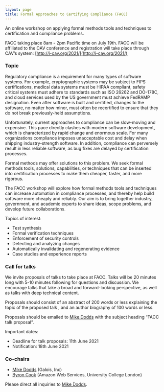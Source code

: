 ```yaml
---
layout: page
title: Formal Approaches to Certifying Compliance (FACC)
---
```


An online workshop on applying formal methods tools and techniques to certification and compliance problems. 

FACC taking place 8am - 2pm Pacific time on July 19th. FACC will be affiliated to the CAV conference and registration will take place through CAV’s system: [http://i-cav.org/2021/](http://i-cav.org/2021/)


### Topic 

Regulatory compliance is a requirement for many types of software systems. For example, cryptographic systems may be subject to FIPS certifications, medical data systems must be HIPAA compliant, safety critical systems must adhere to standards such as ISO 26262 and DO-178C, and cloud services used by the US government must achieve FedRAMP designation. Even after software is built and certified, changes to the software, no matter how minor, must often be recertified to ensure that they do not break previously-held assumptions.

Unfortunately, current approaches to compliance can be slow-moving and expensive. This pace directly clashes with modern software development, which is characterized by rapid change and enormous scale. For many organizations compliance imposes unacceptable cost and delay when shipping industry-strength software. In addition, compliance can perversely result in less reliable software, as bug fixes are delayed by certification processes. 

Formal methods may offer solutions to this problem. We seek formal methods tools, solutions, capabilities, or techniques that can be inserted into certification processes to make them cheaper, faster, and more rigorous. 

The FACC workshop will explore how formal methods tools and techniques can increase automation in compliance processes, and thereby help build software more cheaply and reliably. Our aim is to bring together industry, government, and academic experts to share ideas, scope problems, and develop future collaborations.

Topics of interest: 

* Test synthesis
* Formal verification techniques
* Enforcement of security controls
* Detecting and analyzing changes
* Automatically invalidating and regenerating evidence
* Case studies and experience reports

### Call for talks 

We invite proposals of talks to take place at FACC. Talks will be 20 minutes long with 5-10 minutes following for questions and discussion. We encourage talks that take a broad and forward-looking perspective, as well as talks with deep technical content. 

Proposals should consist of an abstract of 200 words or less explaining the topic of the proposed talk , and an author biography of 100 words or less. 

Proposals should be emailed to [Mike Dodds](mailto:miked@galois.com) with the subject heading “FACC talk proposal”. 

Important dates: 
* Deadline for talk proposals: 11th June 2021
* Notification: 18th June 2021 


### Co-chairs

* [Mike Dodds](https://galois.com/team/mike-dodds/) (Galois, Inc)
* [Byron Cook](http://www0.cs.ucl.ac.uk/staff/b.cook/) (Amazon Web Services, University College London)

Please direct all inquiries to [Mike Dodds](mailto:miked@galois.com). 
